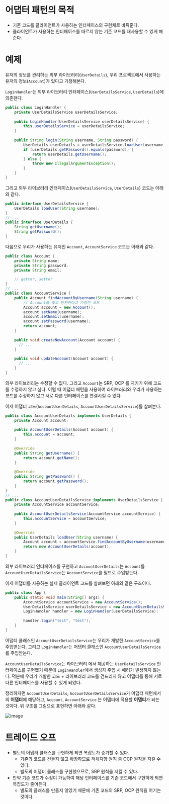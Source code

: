 ```toc
```

# 어댑터 패턴의 목적

- 기존 코드를 클라이언트가 사용하는 인터페이스의 구현체로 바꿔준다.
- 클라이언트가 사용하는 인터페이스를 따르지 않는 기존 코드를 재사용할 수 있게 해준다.

# 예제

유저의 정보를 관리하는 외부 라이브러리(`UserDetails`), 우리 프로젝트에서 사용하는 유저의 정보(`Account`)가 있다고 가정해본다. 

`LoginHandler`는 외부 라이브러리 인터페이스(`UserDetailsService`, `UserDetails`)에 의존한다.

```java
public class LoginHandler {  
    private UserDetailsService userDetailsService;  
  
    public LoginHandler(UserDetailsService userDetailsService) {  
        this.userDetailsService = userDetailsService;  
    }  
  
    public String login(String username, String password) {  
        UserDetails userDetails = userDetailsService.loadUser(username);  
        if (userDetails.getPassword().equals(password)) {  
            return userDetails.getUsername();  
        } else {  
            throw new IllegalArgumentException();  
        }  
    }  
}
```

그리고 외부 라이브러리 인터페이스(`UserDetailsService`, `UserDetails`) 코드는 아래와 같다.

```java
public interface UserDetailsService {  
    UserDetails loadUser(String username);  
}
// ...
public interface UserDetails {  
    String getUsername();  
    String getPassword();  
}
```

다음으로 우리가 사용하는 유저인 `Account`, `AccountService` 코드는 아래와 같다.

```java
public class Account {  
    private String name;  
    private String password;  
    private String email;

	// getter, setter
}
// ...
public class AccountService {  
    public Account findAccountByUsername(String username) {  
	    // Account를 찾고 반환한다고 가정한 코드
        Account account = new Account();  
        account.setName(username);  
        account.setEmail(username);  
        account.setPassword(username);  
        return account;  
    }  
  
    public void createNewAccount(Account account) {  
	  // ...
    }  
  
    public void updateAccount(Account account) {  
	  // ...
    }  
}
```

외부 라이브러리는 수정할 수 없다. 그리고 `Account`는 SRP, OCP 를 지키기 위해 코드를 수정하지 않고 싶다. 이럴 때 어댑터 패턴을 사용하여 라이브러리와 우리가 사용하는 코드를 수정하지 않고 서로 다른 인터페이스를 연결시킬 수 있다.

이제 어댑터 코드(`AccountUserDetails`, `AccountUserDetailsService`)를 살펴본다.

```java
public class AccountUserDetails implements UserDetails {  
    private Account account;  
    
    public AccountUserDetails(Account account) {  
        this.account = account;  
    }  
    
    @Override  
    public String getUsername() {  
        return account.getName();  
    }  
  
    @Override  
    public String getPassword() {  
        return account.getPassword();  
    }  
}
// ...
public class AccountUserDetailsService implements UserDetailsService {  
    private AccountService accountService;  
  
    public AccountUserDetailsService(AccountService accountService) {  
        this.accountService = accountService;  
    }  
  
    @Override  
    public UserDetails loadUser(String username) {  
        Account account = accountService.findAccountByUsername(username);  
        return new AccountUserDetails(account);  
    }  
}
```

외부 라이브러리 인터페이스를 구현하고 `AccountUserDetails`는 `Account`를 `AccountUserDetailsService`는 `AccountService`를 필드로 주입받는다. 

이제 어댑터를 사용하는 실제 클라이언트 코드를 살펴보면 아래와 같은 구조이다.

```java
public class App {  
    public static void main(String[] args) {  
        AccountService accountService = new AccountService();  
		UserDetailsService userDetailsService = new AccountUserDetailsService(accountService);  
		LoginHandler handler = new LoginHandler(userDetailsService);  
  
		handler.login("test", "test");
    }  
}
```

어댑터 클래스인 `AccountUserDetailsService`는 우리가 개발한 `AccountService`를 주입받는다. 그리고 `LoginHandler`는 어댑터 클래스인 `AccountUserDetailsService`를 주입받는다.

`AccountUserDetailsService`는 라이브러리 에서 제공하는 `UserDetailsService` 인터페이스를 구현했기 때문에 `LoginHandler`에서 생성자 주입 시 에러가 발생하지 않는다. 덕분에 우리가 개발한 코드 + 라이브러리 코드를 건드리지 않고 어댑터를 통해 서로 다른 인터페이스를 사용할 수 있게 되었다.

정리하자면 `AccountUserDetails`, `AccountUserDetailsService`가 어댑터 패턴에서의 **어댑터**에 해당하고, `Account`, `AccountService` 는 어댑터에 적용할 **어댑티**가 되는 것이다. 위 구조를 그림으로 표현하면 아래와 같다.

![image](https://user-images.githubusercontent.com/37062337/216809248-3ed8f6bf-205f-4e47-a4f0-a33b0541a8da.png)

# 트레이드 오프

- 별도의 어댑터 클래스를 구현하게 되면 복잡도가 증가할 수 있다.
	- 기존의 코드를 건들지 않고 확장하므로 객체지향 원칙 중 OCP 원칙을 지킬 수 있다.
	- 별도의 어댑터 클래스를 구현했으므로, SRP 원칙을 지킬 수 있다.
- 만약 기존 코드가 수정이 가능하여 해당 인터페이스를 기존 코드에서 구현하게 되면 복잡도가 줄어든다.
	- 별도의 클래스를 만들지 않았기 때문에 기존 코드의 SRP, OCP 원칙을 어기는 것이다.

